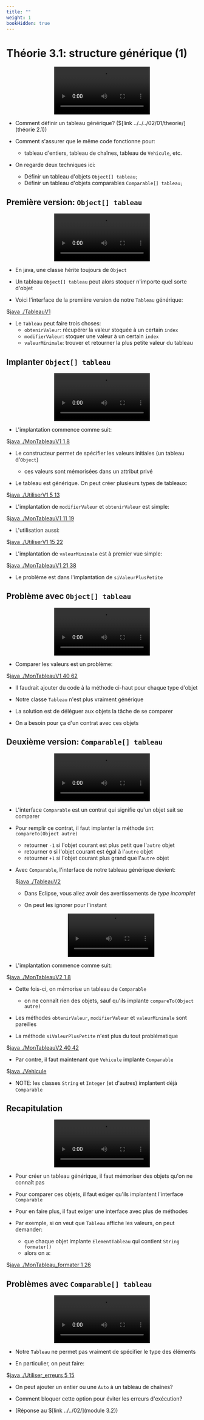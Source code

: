 ```yaml
---
title: ""
weight: 1
bookHidden: true
---
```



# Théorie 3.1: structure générique (1)

<center>
<video width="50%" src="01.mp4" type="video/mp4" controls>
</center>

* Comment définir un tableau générique? ($[link ../../../02/01/theorie/](théorie 2.1))

* Comment s'assurer que le même code fonctionne pour:
    * tableau d'entiers, tableau de chaînes, tableau de `Vehicule`, etc.

* On regarde deux techniques ici:
    * Définir un tableau d'objets `Object[] tableau;`
    * Définir un tableau d'objets comparables `Comparable[] tableau;`

## Première version: `Object[] tableau`

<center>
<video width="50%" src="02.mp4" type="video/mp4" controls>
</center>

* En java, une classe hérite toujours de `Object`

* Un tableau `Object[] tableau` peut alors stoquer n'importe quel sorte d'objet

* Voici l'interface de la première version de notre `Tableau` générique:

$[java ./TableauV1]()

* Le `Tableau` peut faire trois choses:
    * `obtenirValeur`: récupérer la valeur stoquée à un certain `index`
    * `modifierValeur`: stoquer une valeur à un certain `index`
    * `valeurMinimale`: trouver et retourner la plus petite valeur du tableau


## Implanter `Object[] tableau`

<center>
<video width="50%" src="03.mp4" type="video/mp4" controls>
</center>

* L'implantation commence comme suit:

$[java ./MonTableauV1 1 8]()

* Le constructeur permet de spécifier les valeurs initiales (un tableau d'`Object`)
    * ces valeurs sont mémorisées dans un attribut privé

* Le tableau est générique. On peut créer plusieurs types de tableaux:

$[java ./UtiliserV1 5 13]()

* L'implantation de `modifierValeur` et `obtenirValeur` est simple:

$[java ./MonTableauV1 11 19]()

* L'utilisation aussi:

$[java ./UtiliserV1 15 22]()

* L'implantation de `valeurMinimale` est à premier vue simple:

$[java ./MonTableauV1 21 38]()

* Le problème est dans l'implantation de `siValeurPlusPetite`

## Problème avec `Object[] tableau`

<center>
<video width="50%" src="04.mp4" type="video/mp4" controls>
</center>

* Comparer les valeurs est un problème:

$[java ./MonTableauV1 40 62]()

* Il faudrait ajouter du code à la méthode ci-haut pour chaque type d'objet

* Notre classe `Tableau` n'est plus vraiment générique

* La solution est de déléguer aux objets la tâche de se comparer

* On a besoin pour ça d'un contrat avec ces objets


## Deuxième version: `Comparable[] tableau`

<center>
<video width="50%" src="05.mp4" type="video/mp4" controls>
</center>

* L'interface `Comparable` est un contrat qui signifie qu'un objet sait se comparer

* Pour remplir ce contrat, il faut implanter la méthode `int compareTo(Object autre)`
    * retourner `-1` si l'objet courant est plus petit que l'`autre` objet
    * retourner `0` si l'objet courant est égal à l'`autre` objet
    * retourner `+1` si l'objet courant plus grand que l'`autre` objet

* Avec `Comparable`, l'interface de notre tableau générique devient:

    $[java ./TableauV2]()

    * Dans Eclipse, vous allez avoir des avertissements de *type incomplet*
    * On peut les ignorer pour l'instant

        <center>
        <video width="50%" src="avertissements.mp4" type="video/mp4" controls>
        </center>

* L'implantation commence comme suit:

$[java ./MonTableauV2 1 8]()

* Cette fois-ci, on mémorise un tableau de `Comparable`
    * on ne connaît rien des objets, sauf qu'ils implante `compareTo(Object autre)`

* Les méthodes `obtenirValeur`, `modifierValeur` et `valeurMinimale` sont pareilles

* La méthode `siValeurPlusPetite` n'est plus du tout problématique

$[java ./MonTableauV2 40 42]()

* Par contre, il faut maintenant que `Vehicule` implante `Comparable`

$[java ./Vehicule]()

* NOTE: les classes `String` et `Integer` (et d'autres) implantent déjà `Comparable`



## Recapitulation

<center>
<video width="50%" src="06.mp4" type="video/mp4" controls>
</center>

* Pour créer un tableau générique, il faut mémoriser des objets qu'on ne connaît pas

* Pour comparer ces objets, il faut exiger qu'ils implantent l'interface `Comparable`

* Pour en faire plus, il faut exiger une interface avec plus de méthodes

* Par exemple, si on veut que `Tableau` affiche les valeurs, on peut demander:
    * que chaque objet implante `ElementTableau` qui contient `String formater()`
    * alors on a:

$[java ./MonTableau_formater 1 26]()




## Problèmes avec `Comparable[] tableau`

<center>
<video width="50%" src="07.mp4" type="video/mp4" controls>
</center>

* Notre `Tableau` ne permet pas vraiment de spécifier le type des éléments

* En particulier, on peut faire:

$[java ./Utiliser_erreurs 5 15]()

* On peut ajouter un entier ou une `Auto` à un tableau de chaînes?

* Comment bloquer cette option pour éviter les erreurs d'exécution?

* (Réponse au $[link ../../02/](module 3.2))
